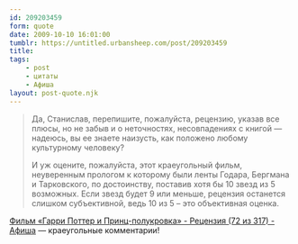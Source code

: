```yaml
---
id: 209203459
form: quote
date: 2009-10-10 16:01:00
tumblr: https://untitled.urbansheep.com/post/209203459
title: 
tags:
    - post
    - цитаты
    - Афиша
layout: post-quote.njk
---
```


<blockquote>
<p>Да, Станислав, перепишите, пожалуйста, рецензию, указав все плюсы, но не забыв и о неточностях, несовпадениях с книгой — надеюсь, вы ее знаете наизусть, как положено любому культурному человеку?</p>

<p>И уж оцените, пожалуйста, этот краеугольный фильм, неуверенным прологом к которому были ленты Годара, Бергмана и Тарковского, по достоинству, поставив хотя бы 10 звезд из 5 возможных. Если звезд будет 9 или меньше, рецензия останется слишком субъективной, ведь 10 из 5 &ndash; это объективная оценка.</p>
</blockquote>

<a href="http://www.afisha.ru/movie/181157/review/286037/">Фильм «Гарри Поттер и Принц-полукровка» - Рецензия (72 из 317) - Афиша</a> — краеугольные комментарии!
